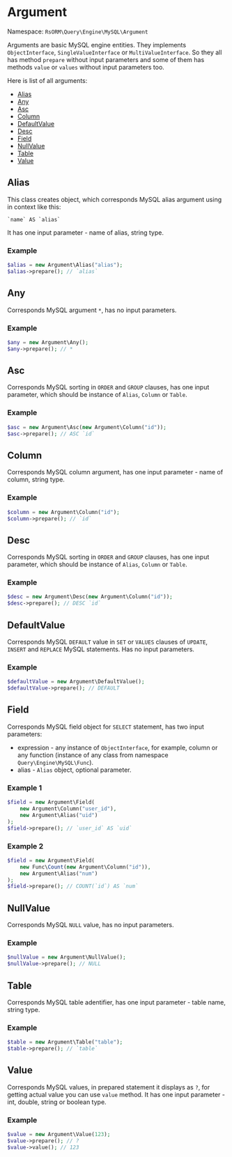 # Argument

Namespace: `RsORM\Query\Engine\MySQL\Argument`

Arguments are basic MySQL engine entities. They implements `ObjectInterface`, `SingleValueInterface` or `MultiValueInterface`. So they all has method `prepare` without input parameters and some of them has methods `value` or `values` without input parameters too.

Here is list of all arguments:

 - [Alias](#alias)
 - [Any](#any)
 - [Asc](#asc)
 - [Column](#column)
 - [DefaultValue](#defaultvalue)
 - [Desc](#desc)
 - [Field](#field)
 - [NullValue](#nullvalue)
 - [Table](#table)
 - [Value](#value)

## Alias

This class creates object, which corresponds MySQL alias argument using in context like this:

```
`name` AS `alias`
```

It has one input parameter - name of alias, string type.

### Example

```php
$alias = new Argument\Alias("alias");
$alias->prepare(); // `alias`
```

## Any

Corresponds MySQL argument `*`, has no input parameters.

### Example

```php
$any = new Argument\Any();
$any->prepare(); // *
```

## Asc

Corresponds MySQL sorting in `ORDER` and `GROUP` clauses, has one input parameter, which should be instance of `Alias`, `Column` or `Table`.

### Example

```php
$asc = new Argument\Asc(new Argument\Column("id"));
$asc->prepare(); // ASC `id`
```

## Column

Corresponds MySQL column argument, has one input parameter - name of column, string type.

### Example

```php
$column = new Argument\Column("id");
$column->prepare(); // `id`
```

## Desc

Corresponds MySQL sorting in `ORDER` and `GROUP` clauses, has one input parameter, which should be instance of `Alias`, `Column` or `Table`.

### Example

```php
$desc = new Argument\Desc(new Argument\Column("id"));
$desc->prepare(); // DESC `id`
```

## DefaultValue

Corresponds MySQL `DEFAULT` value in `SET` or `VALUES` clauses of `UPDATE`, `INSERT` and `REPLACE` MySQL statements. Has no input parameters.

### Example

```php
$defaultValue = new Argument\DefaultValue();
$defaultValue->prepare(); // DEFAULT
```

## Field

Corresponds MySQL field object for `SELECT` statement, has two input parameters:

 - expression - any instance of `ObjectInterface`, for example, column or any function (instance of any class from namespace `Query\Engine\MySQL\Func`).
 - alias - `Alias` object, optional parameter.

### Example 1

```php
$field = new Argument\Field(
	new Argument\Column("user_id"),
	new Argument\Alias("uid")
);
$field->prepare(); // `user_id` AS `uid`
```

### Example 2

```php
$field = new Argument\Field(
	new Func\Count(new Argument\Column("id")),
	new Argument\Alias("num")
);
$field->prepare(); // COUNT(`id`) AS `num`
```

## NullValue

Corresponds MySQL `NULL` value, has no input parameters.

### Example

```php
$nullValue = new Argument\NullValue();
$nullValue->prepare(); // NULL
```

## Table

Corresponds MySQL table adentifier, has one input parameter - table name, string type.

### Example

```php
$table = new Argument\Table("table");
$table->prepare(); // `table`
```

## Value

Corresponds MySQL values, in prepared statement it displays as `?`, for getting actual value you can use `value` method. It has one input parameter - int, double, string or boolean type.

### Example

```php
$value = new Argument\Value(123);
$value->prepare(); // ?
$value->value(); // 123
```
